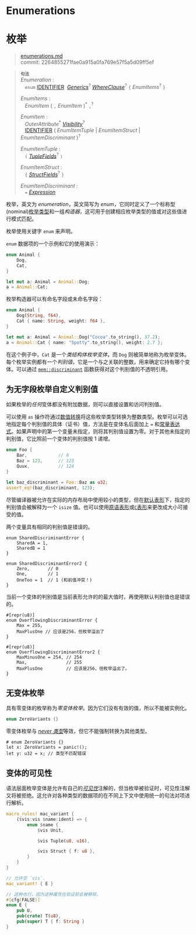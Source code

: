 # Enumerations
# 枚举

>[enumerations.md](https://github.com/rust-lang/reference/blob/master/src/items/enumerations.md)\
>commit: 2264855271fae0a915a0fa769e57f5a5d09ff5ef

> **<sup>句法</sup>**\
> _Enumeration_ :\
> &nbsp;&nbsp; `enum`
>    [IDENTIFIER]&nbsp;
>    [_Generics_]<sup>?</sup>
>    [_WhereClause_]<sup>?</sup>
>    `{` _EnumItems_<sup>?</sup> `}`
>
> _EnumItems_ :\
> &nbsp;&nbsp; _EnumItem_ ( `,` _EnumItem_ )<sup>\*</sup> `,`<sup>?</sup>
>
> _EnumItem_ :\
> &nbsp;&nbsp; _OuterAttribute_<sup>\*</sup> [_Visibility_]<sup>?</sup>\
> &nbsp;&nbsp; [IDENTIFIER]&nbsp;( _EnumItemTuple_ | _EnumItemStruct_
>                                | _EnumItemDiscriminant_ )<sup>?</sup>
>
> _EnumItemTuple_ :\
> &nbsp;&nbsp; `(` [_TupleFields_]<sup>?</sup> `)`
>
> _EnumItemStruct_ :\
> &nbsp;&nbsp; `{` [_StructFields_]<sup>?</sup> `}`
>
> _EnumItemDiscriminant_ :\
> &nbsp;&nbsp; `=` [_Expression_]

枚举，英文为 *enumeration*，英文简写为 *enum*，它同时定义了一个标称型(nominal)[枚举类型]和一组*构造器*，这可用于创建相应枚举类型的值或对这些值进行模式匹配。

枚举使用关键字 `enum` 来声明。

`enum` 数据项的一个示例和它的使用演示：

```rust
enum Animal {
    Dog,
    Cat,
}

let mut a: Animal = Animal::Dog;
a = Animal::Cat;
```

枚举构造器可以有命名字段或未命名字段：

```rust
enum Animal {
    Dog(String, f64),
    Cat { name: String, weight: f64 },
}

let mut a: Animal = Animal::Dog("Cocoa".to_string(), 37.2);
a = Animal::Cat { name: "Spotty".to_string(), weight: 2.7 };
```

在这个例子中，`Cat` 是一个*类结构体枚举变体*，而 `Dog` 则被简单地称为枚举变体。每个枚举实例都有一个*判别值*，它是一个与之关联的整数，用来确定它持有哪个变体。可以通过 [`mem::discriminant`] 函数获得对这个判别值的不透明引用。

## 为无字段枚举自定义判别值

如果枚举的*任何*变体都没有附加数据，则可以直接设置和访问判别值。

可以使用 `as` 操作符通过[数值转换]将这些枚举类型转换为整数类型。枚举可以可选地指定每个判别值的具体（证书）值，方法是在变体名后面加上 `=` 和[常量表达式]。如果声明中的第一个变量未指定，则将其判别值设置为零。对于其他未指定的判别值，它比照前一个变体的判别值按 1 递增。

```rust
enum Foo {
    Bar,            // 0
    Baz = 123,      // 123
    Quux,           // 124
}

let baz_discriminant = Foo::Baz as u32;
assert_eq!(baz_discriminant, 123);
```

尽管编译器被允许在实际的内存布局中使用较小的类型，但在[默认表形]下，指定的判别值会被解释为一个 `isize` 值。也可以使用[原语表形]或[`C`表形]来更改成大小可接受的值。

两个变量具有相同的判别值是错误的。

```rust,compile_fail
enum SharedDiscriminantError {
    SharedA = 1,
    SharedB = 1
}

enum SharedDiscriminantError2 {
    Zero,       // 0
    One,        // 1
    OneToo = 1  // 1 (和前值冲突！)
}
```

当前一个变体的判别值是当前表形允许的的最大值时，再使用默认判别值也是错误的。

```rust,compile_fail
#[repr(u8)]
enum OverflowingDiscriminantError {
    Max = 255,
    MaxPlusOne // 应该是256，但枚举溢出了
}

#[repr(u8)]
enum OverflowingDiscriminantError2 {
    MaxMinusOne = 254, // 254
    Max,               // 255
    MaxPlusOne         // 应该是256，但枚举溢出了。
}
```

## 无变体枚举

具有零变体的枚举称为*零变体枚举*。因为它们没有有效的值，所以不能被实例化。

```rust
enum ZeroVariants {}
```

零变体枚举与 [*never 类型*]等效，但它不能强制转换为其他类型。

```rust,compile_fail
# enum ZeroVariants {}
let x: ZeroVariants = panic!();
let y: u32 = x; // 类型不匹配错误
```

## 变体的可见性

语法层面枚举变体是允许有自己的[*可见性*][_Visibility_]注解的，但当枚举被验证时，可见性注解又将被拒绝。这允许对各种类型的数据项的在不同上下文中使用统一的句法对项进行解析。

```rust
macro_rules! mac_variant {
    ($vis:vis $name:ident) => {
        enum $name {
            $vis Unit,

            $vis Tuple(u8, u16),

            $vis Struct { f: u8 },
        }
    }
}

// 允许空 `vis`.
mac_variant! { E }

// 这种也行，因为这种属性在验证前会被移除。
#[cfg(FALSE)]
enum E {
    pub U,
    pub(crate) T(u8),
    pub(super) T { f: String }
}
```

[IDENTIFIER]: ../identifiers.md
[_Generics_]: generics.md
[_WhereClause_]: generics.md#where子句
[_Expression_]: ../expressions.md
[_TupleFields_]: structs.md
[_StructFields_]: structs.md
[_Visibility_]: ../visibility-and-privacy.md
[枚举类型]: ../types/enum.md
[`mem::discriminant`]: https://doc.rust-lang.org/std/mem/fn.discriminant.html
[*never 类型*]: ../types/never.md
[数值转换]: ../expressions/operator-expr.md#semantics
[常量表达式]: ../const_eval.md#常量表达式
[默认表形]: ../type-layout.md#the-default-representation
[原语表形]: ../type-layout.md#primitive-representations
[`C`表形]: ../type-layout.md#the-c-representation
